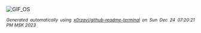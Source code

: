 <div align="justify">
<picture>
    <source media="(prefers-color-scheme: dark)" srcset="https://i.ibb.co/VtZ2Rjx/output-gif.gif">
    <source media="(prefers-color-scheme: light)" srcset="https://i.ibb.co/VtZ2Rjx/output-gif.gif">
    <img alt="GIF_OS" src="https://i.ibb.co/VtZ2Rjx/output-gif.gif">
</picture>

<sub><i>Generated automatically using [x0rzavi/github-readme-terminal](https://github.com/x0rzavi/github-readme-terminal) on Sun Dec 24 07:20:21 PM MSK 2023</i></sub>

</div>

<!-- Image deletion URL: https://ibb.co/R9mzfvN/4d60659ca45fc373e6c8ff9b195c4239 -->